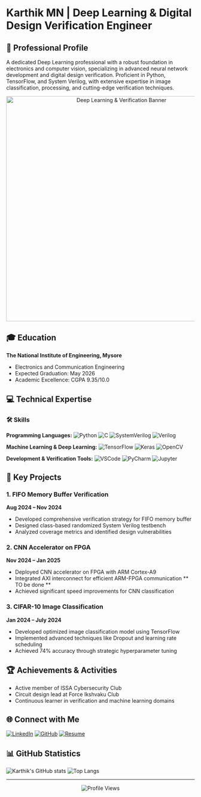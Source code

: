# Karthik MN | Deep Learning & Digital Design Verification Engineer
## 🚀 Professional Profile
A dedicated Deep Learning professional with a robust foundation in electronics and computer vision, specializing in advanced neural network development and digital design verification. Proficient in Python, TensorFlow, and System Verilog, with extensive expertise in image classification, processing, and cutting-edge verification techniques.

<div align="center">
    <img src="[https://raw.githubusercontent.com/itsmeeren/itsmeeren/main/banner.png](https://images.unsplash.com/photo-1711283804096-7b8516ba60c8?w=500&auto=format&fit=crop&q=60&ixlib=rb-4.0.3&ixid=M3wxMjA3fDB8MHxzZWFyY2h8Mjh8fGFuaW1lfGVufDB8fDB8fHww)" alt="Deep Learning & Verification Banner" width="600">
</div>

## 🎓 Education
**The National Institute of Engineering, Mysore**
- Electronics and Communication Engineering
- Expected Graduation: May 2026
- Academic Excellence: CGPA 9.35/10.0

## 💻 Technical Expertise
### 🛠 Skills
**Programming Languages:**
![Python](https://img.shields.io/badge/Python-3776AB?style=for-the-badge&logo=python&logoColor=white)
![C](https://img.shields.io/badge/C-00599C?style=for-the-badge&logo=c&logoColor=white)
![SystemVerilog](https://img.shields.io/badge/SystemVerilog-blue?style=for-the-badge)
![Verilog](https://img.shields.io/badge/Verilog-green?style=for-the-badge)

**Machine Learning & Deep Learning:**
![TensorFlow](https://img.shields.io/badge/TensorFlow-FF6F00?style=for-the-badge&logo=tensorflow&logoColor=white)
![Keras](https://img.shields.io/badge/Keras-D00000?style=for-the-badge&logo=keras&logoColor=white)
![OpenCV](https://img.shields.io/badge/OpenCV-5C3EE8?style=for-the-badge&logo=opencv&logoColor=white)

**Development & Verification Tools:**
![VSCode](https://img.shields.io/badge/VSCode-0078D4?style=for-the-badge&logo=visual%20studio%20code&logoColor=white)
![PyCharm](https://img.shields.io/badge/PyCharm-000000?style=for-the-badge&logo=pycharm&logoColor=white)
![Jupyter](https://img.shields.io/badge/Jupyter-F37626?style=for-the-badge&logo=jupyter&logoColor=white)

## 🚀 Key Projects
### 1. FIFO Memory Buffer Verification
**Aug 2024 – Nov 2024**
- Developed comprehensive verification strategy for FIFO memory buffer
- Designed class-based randomized System Verilog testbench
- Analyzed coverage metrics and identified design vulnerabilities

### 2. CNN Accelerator on FPGA
**Nov 2024 – Jan 2025**
- Deployed CNN accelerator on FPGA with ARM Cortex-A9
- Integrated AXI interconnect for efficient ARM-FPGA communication
** TO be done **
- Achieved significant speed improvements for CNN classification

### 3. CIFAR-10 Image Classification
**Jan 2024 – July 2024**
- Developed optimized image classification model using TensorFlow
- Implemented advanced techniques like Dropout and learning rate scheduling
- Achieved 74% accuracy through strategic hyperparameter tuning

## 🏆 Achievements & Activities
- Active member of ISSA Cybersecurity Club
- Circuit design lead at Force Ikshvaku Club
- Continuous learner in verification and machine learning domains

## 🌐 Connect with Me
[![LinkedIn](https://img.shields.io/badge/LinkedIn-0077B5?style=for-the-badge&logo=linkedin&logoColor=white)](https://linkedin.com/in/karthik-mn-669566259)
[![GitHub](https://img.shields.io/badge/GitHub-100000?style=for-the-badge&logo=github&logoColor=white)](https://github.com/itsmeeren)
[![Resume](https://img.shields.io/badge/Resume-Download-green?style=for-the-badge&logo=googledocs&logoColor=white)](https://linkedin.com/in/karthik-mn-669566259/detail/resume/)

## 📊 GitHub Statistics
![Karthik's GitHub stats](https://github-readme-stats.vercel.app/api?username=itsmeeren&show_icons=true&theme=radical)
![Top Langs](https://github-readme-stats.vercel.app/api/top-langs/?username=itsmeeren&layout=compact&theme=radical)

---
<p align="center">
    <img src="https://komarev.com/ghpvc/?username=itsmeeren&label=Profile%20views&color=0e75b6&style=flat" alt="Profile Views" />
</p>
